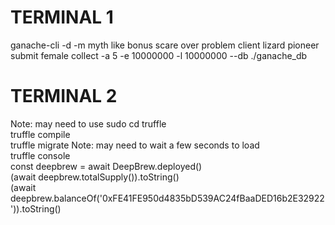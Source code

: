 # TERMINAL 1
ganache-cli -d -m myth like bonus scare over problem client lizard pioneer submit female collect -a 5 -e 10000000 -l 10000000 --db ./ganache_db

# TERMINAL 2
Note: may need to use sudo
cd truffle\
truffle compile\
truffle migrate
Note: may need to wait a few seconds to load\
truffle console\
const deepbrew = await DeepBrew.deployed()\
(await deepbrew.totalSupply()).toString()\
(await deepbrew.balanceOf('0xFE41FE950d4835bD539AC24fBaaDED16b2E32922')).toString()
